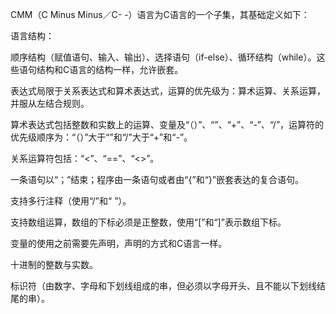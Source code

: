 CMM（C Minus Minus／C- -）语言为C语言的一个子集，其基础定义如下：

语言结构：

顺序结构（赋值语句、输入、输出）、选择语句（if-else）、循环结构（while）。这些语句结构和C语言的结构一样，允许嵌套。

表达式局限于关系表达式和算术表达式，运算的优先级为：算术运算、关系运算，并服从左结合规则。

算术表达式包括整数和实数上的运算、变量及“（）”、“”、“+”、“-”、“/”，运算符的优先级顺序为：“（）”大于“”和“/”大于“+”和“-”。

关系运算符包括：“<”、“==”、“<>”。

一条语句以“；”结束；程序由一条语句或者由“{”和“}”嵌套表达的复合语句。

支持多行注释（使用“/”和“ ”）。

支持数组运算，数组的下标必须是正整数，使用“[”和“]”表示数组下标。

变量的使用之前需要先声明，声明的方式和C语言一样。

十进制的整数与实数。

标识符（由数字、字母和下划线组成的串，但必须以字母开头、且不能以下划线结尾的串）。
